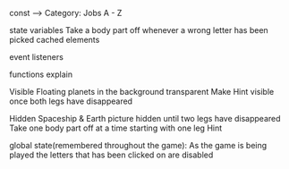 const -->
Category: Jobs
A - Z  

state variables
Take a body part off whenever a wrong letter has been picked 
cached elements

event listeners

functions explain

Visible 
Floating planets in the background transparent 
Make Hint visible once both legs have disappeared 

Hidden
Spaceship & Earth picture hidden until two legs have disappeared
Take one body part off at a time starting with one leg
Hint

global state(remembered throughout the game):
As the game is being played the letters that has been clicked on are disabled